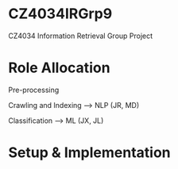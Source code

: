 # CZ4034IRGrp9
CZ4034 Information Retrieval Group Project

# Role Allocation
Pre-processing

Crawling and Indexing --> NLP (JR, MD)

Classification --> ML (JX, JL)

# Setup & Implementation

